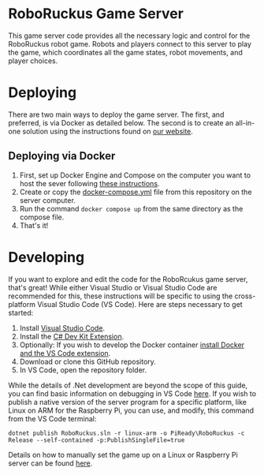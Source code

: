 # RoboRuckus Game Server
This game server code provides all the necessary logic and control for the RoboRuckus robot game. Robots and players connect to this server to play the game, which coordinates all the game states, robot movements, and player choices.

# Deploying
There are two main ways to deploy the game server. The first, and preferred, is via Docker as detailed below. The second is to create an all-in-one solution using the instructions found on [our website](https://www.roboruckus.com/documentation/setting-up-the-game/).

## Deploying via Docker
1. First, set up Docker Engine and Compose on the computer you want to host the sever following [these instructions](https://docs.docker.com/engine/install/).
2. Create or copy the [docker-compose.yml](/docker-compose.yml) file from this repository on the server computer.
3. Run the command `docker compose up` from the same directory as the compose file.
4. That's it!

# Developing
If you want to explore and edit the code for the RoboRcukus game server, that's great! While either Visual Studio or Visual Studio Code are recommended for this, these instructions will be specific to using the cross-platform Visual Studio Code (VS Code). Here are steps necessary to get started:
1. Install [Visual Studio Code](https://code.visualstudio.com/docs/setup/setup-overview).
2. Install the [C# Dev Kit Extension](https://code.visualstudio.com/docs/languages/csharp#_installing-c35-support).
3. Optionally: If you wish to develop the Docker container [install Docker and the VS Code extension](https://code.visualstudio.com/docs/containers/overview).
4. Download or clone this GitHub repository.
5. In VS Code, open the repository folder.

While the details of .Net development are beyond the scope of this guide, you can find basic information on debugging in VS Code [here](https://code.visualstudio.com/docs/editor/debugging). If you wish to publish a native version of the server program for a specific platform, like Linux on ARM for the Raspberry Pi, you can use, and modify, this command from the VS Code terminal:

```dotnet publish RoboRuckus.sln -r linux-arm -o PiReady\RoboRuckus -c Release --self-contained -p:PublishSingleFile=true```

Details on how to manually set the game up on a Linux or Raspberry Pi server can be found [here](https://www.roboruckus.com/documentation/setting-up-the-game/#Setting_Up_RoboRuckus).
